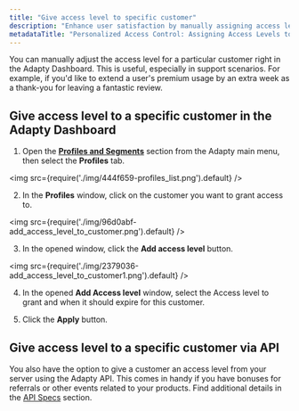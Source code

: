 ```yaml
---
title: "Give access level to specific customer"
description: "Enhance user satisfaction by manually assigning access levels to specific customers in Adapty, whether through the intuitive Adapty Dashboard interface or API integration. Learn how to personalize user experiences and optimize support interactions efficiently"
metadataTitle: "Personalized Access Control: Assigning Access Levels to Specific Customers in Adapty"
---
```


You can manually adjust the access level for a particular customer right in the Adapty Dashboard. This is useful, especially in support scenarios. For example, if you'd like to extend a user's premium usage by an extra week as a thank-you for leaving a fantastic review.

## Give access level to a specific customer in the Adapty Dashboard

1. Open the **[Profiles and Segments](https://app.adapty.io/placements)** section from the Adapty main menu, then select the **Profiles** tab.

   
<img
  src={require('./img/444f659-profiles_list.png').default}
/>




2. In the **Profiles** window, click on the customer you want to grant access to. 

   
<img
  src={require('./img/96d0abf-add_access_level_to_customer.png').default}
/>




3. In the opened window, click the **Add access level** button.

   
<img
  src={require('./img/2379036-add_access_level_to_customer1.png').default}
/>




4. In the opened **Add Access level** window, select the Access level to grant and when it should expire for this customer.

5. Click the **Apply** button.

## Give access level to a specific customer via API

You also have the option to give a customer an access level from your server using the Adapty API. This comes in handy if you have bonuses for referrals or other events related to your products. Find additional details in the [API Specs](server-side-api-specs#prolonggrant-a-subscription-for-a-user) section.